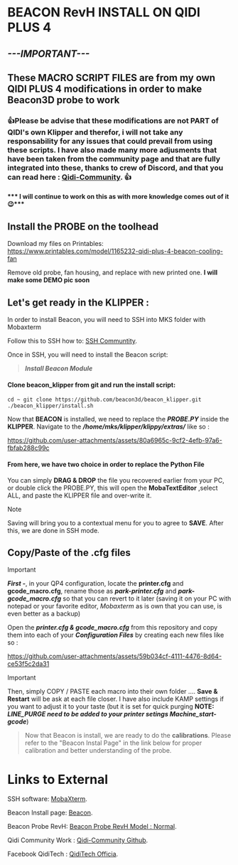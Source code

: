 # **BEACON RevH INSTALL ON QIDI PLUS 4**

## ***---IMPORTANT---***
## These MACRO SCRIPT FILES are from my own QIDI PLUS 4 modifications in order to make Beacon3D probe to work


### :+1:Please be advise that these modifications are not PART of QIDI's own Klipper and therefor, i will not take any responsability for any issues that could prevail from using these scripts. I have also made many more adjusments that have been taken from the community page and that are fully integrated into these, thanks to crew of Discord, and that you can read here : [Qidi-Community](https://github.com/qidi-community/Plus4-Wiki/tree/main). :+1:

#### *** I will continue to work on this as with more knowledge comes out of it :wink:*** ####

## Install the PROBE on the toolhead
Download my files on Printables:
https://www.printables.com/model/1165232-qidi-plus-4-beacon-cooling-fan

Remove old probe, fan housing, and replace with new printed one.
**I will make some DEMO pic soon**

## Let's get ready in the KLIPPER :

In order to install Beacon, you will need to SSH into MKS folder with Mobaxterm 

Follow this to SSH how to: [SSH Communtity](https://github.com/qidi-community/Plus4-Wiki/blob/main/content/ssh-access/README.md).

Once in SSH, you will need to install the Beacon script:
> ***Install Beacon Module***
#### Clone beacon_klipper from git and run the install script:

`cd ~
git clone https://github.com/beacon3d/beacon_klipper.git
./beacon_klipper/install.sh`

Now that **BEACON** is installed, we need to replace the ***PROBE.PY*** inside the **KLIPPER**.
Navigate to the ***/home/mks/klipper/klippy/extras/*** like so : 

https://github.com/user-attachments/assets/80a6965c-9cf2-4efb-97a6-fbfab288c99c
#### From here, we have two choice in order to replace the Python File ####
You can simply **DRAG & DROP** the file you recovered earlier from your PC, or double click the PROBE.PY, this will open the **MobaTextEditor** ,select ALL, and paste the KLIPPER file and over-write it. 
> [!NOTE]
> Saving will bring you to a contextual menu for you to agree to **SAVE**.
After this, we are done in SSH mode.

## Copy/Paste of the .cfg files
> [!IMPORTANT]
***First -***, in your QP4 configuration, locate the **printer.cfg** and **gcode_macro.cfg**, rename those as ***park-printer.cfg*** and ***park-gcode_macro.cfg*** so that you can revert to it later (saving it on your PC with notepad or your favorite editor, *Mobaxterm* as is own that you can use, is even better as a backup)

Open the ***printer.cfg & gcode_macro.cfg*** from this repository and copy them into each of your ***Configuration Files*** by creating each new files like so :

https://github.com/user-attachments/assets/59b034cf-4111-4476-8d64-ce53f5c2da31
> [!IMPORTANT]
Then, simply COPY / PASTE each macro into their own folder .... **Save & Restart** will be ask at each file closer. I have also include KAMP settings if you want to adjust it to your taste (but it is set for quick purging  **NOTE:** ***LINE_PURGE need to be added to your printer setings Machine_start-gcode***)
>
> Now that Beacon is install, we are ready to do the **calibrations**. Please refer to the "Beacon Instal Page" in the link below for proper calibration and better understanding of the probe.

# Links to External

SSH software: [MobaXterm](https://mobaxterm.mobatek.net/download.html).

Beacon Install page: [Beacon](https://docs.beacon3d.com/quickstart/).

Beacon Probe RevH: [Beacon Probe RevH Model : Normal](https://beacon3d.com/product/beacon-h/).

Qidi Community Work : [Qidi-Community Github](https://github.com/qidi-community/Plus4-Wiki/tree/main).

Facebook QidiTech : [QidiTech Officia](https://www.facebook.com/groups/qiditechofficialusers).
